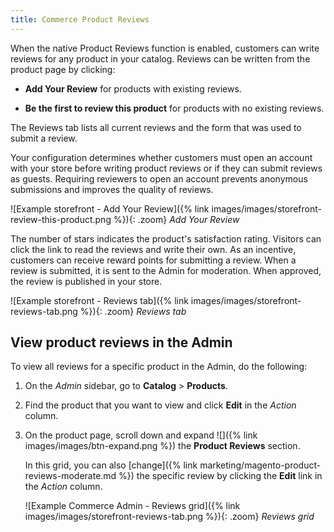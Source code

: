 ```yaml
---
title: Commerce Product Reviews
---
```


When the native Product Reviews function is enabled, customers can write reviews for any product in your catalog. Reviews can be written from the product page by clicking:

- **Add Your Review** for products with existing reviews.

- **Be the first to review this product** for products with no existing reviews.

The Reviews tab lists all current reviews and the form that was used to submit a review.

Your configuration determines whether customers must open an account with your store before writing product reviews or if they can submit reviews as guests. Requiring reviewers to open an account prevents anonymous submissions and improves the quality of reviews.

![Example storefront - Add Your Review]({% link images/images/storefront-review-this-product.png %}){: .zoom}
_Add Your Review_

The number of stars indicates the product's satisfaction rating. Visitors can click the link to read the reviews and write their own. As an incentive, customers can receive reward points for submitting a review. When a review is submitted, it is sent to the Admin for moderation. When approved, the review is published in your store.

![Example storefront - Reviews tab]({% link images/images/storefront-reviews-tab.png %}){: .zoom}
_Reviews tab_

## View product reviews in the Admin

To view all reviews for a specific product in the Admin, do the following:

1. On the _Admin_ sidebar, go to **Catalog** > **Products**.

1. Find the product that you want to view and click **Edit** in the _Action_ column.

1. On the product page, scroll down and expand ![]({% link images/images/btn-expand.png %}) the **Product Reviews** section.

   In this grid, you can also [change]({% link marketing/magento-product-reviews-moderate.md %}) the specific review by clicking the **Edit** link in the _Action_ column.

    ![Example Commerce Admin - Reviews grid]({% link images/images/storefront-reviews-tab.png %}){: .zoom}
    _Reviews grid_